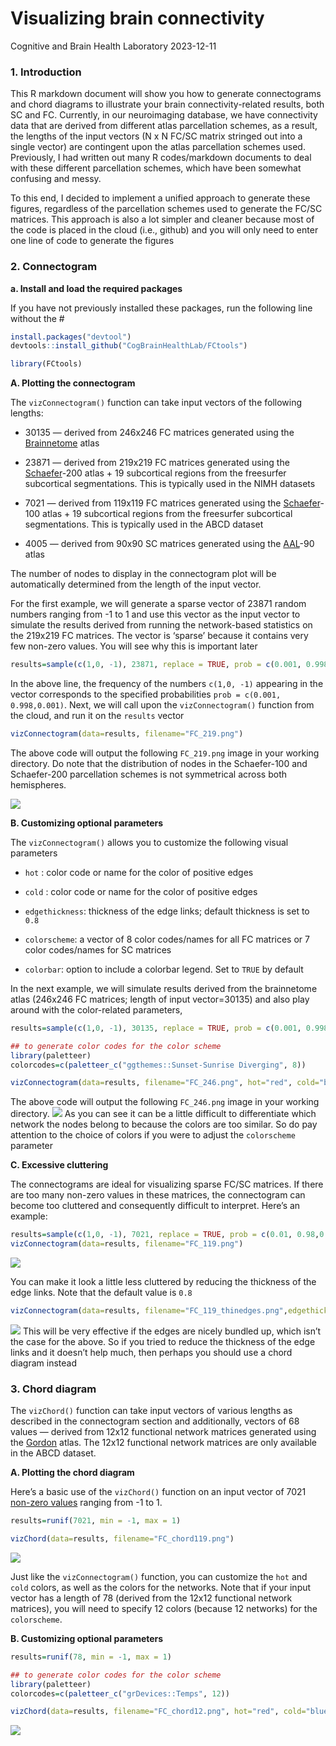 Visualizing brain connectivity
================
Cognitive and Brain Health Laboratory
2023-12-11

### **1. Introduction**

This R markdown document will show you how to generate connectograms and
chord diagrams to illustrate your brain connectivity-related results,
both SC and FC. Currently, in our neuroimaging database, we have
connectivity data that are derived from different atlas parcellation
schemes, as a result, the lengths of the input vectors (N x N FC/SC
matrix stringed out into a single vector) are contingent upon the atlas
parcellation schemes used. Previously, I had written out many R
codes/markdown documents to deal with these different parcellation
schemes, which have been somewhat confusing and messy.

To this end, I decided to implement a unified approach to generate these
figures, regardless of the parcellation schemes used to generate the
FC/SC matrices. This approach is also a lot simpler and cleaner because
most of the code is placed in the cloud (i.e., github) and you will only
need to enter one line of code to generate the figures

### **2. Connectogram**

**a. Install and load the required packages**

If you have not previously installed these packages, run the following
line without the \#

``` r
install.packages("devtool")
devtools::install_github("CogBrainHealthLab/FCtools")
```

``` r
library(FCtools)
```

**A. Plotting the connectogram**

The `vizConnectogram()` function can take input vectors of the following
lengths:

- 30135 — derived from 246x246 FC matrices generated using the
  [Brainnetome](https://atlas.brainnetome.org/bnatlas.html) atlas

- 23871 — derived from 219x219 FC matrices generated using the
  [Schaefer](https://github.com/ThomasYeoLab/CBIG/tree/master/stable_projects/brain_parcellation/Schaefer2018_LocalGlobal)-200
  atlas + 19 subcortical regions from the freesurfer subcortical
  segmentations. This is typically used in the NIMH datasets

- 7021 — derived from 119x119 FC matrices generated using the
  [Schaefer](https://github.com/ThomasYeoLab/CBIG/tree/master/stable_projects/brain_parcellation/Schaefer2018_LocalGlobal)-100
  atlas + 19 subcortical regions from the freesurfer subcortical
  segmentations. This is typically used in the ABCD dataset

- 4005 — derived from 90x90 SC matrices generated using the
  [AAL](https://www.sciencedirect.com/science/article/abs/pii/S1053811901909784?via%3Dihub)-90
  atlas

The number of nodes to display in the connectogram plot will be
automatically determined from the length of the input vector.

For the first example, we will generate a sparse vector of 23871 random
numbers ranging from -1 to 1 and use this vector as the input vector to
simulate the results derived from running the network-based statistics
on the 219x219 FC matrices. The vector is ‘sparse’ because it contains
very few non-zero values. You will see why this is important later

``` r
results=sample(c(1,0, -1), 23871, replace = TRUE, prob = c(0.001, 0.998,0.001))
```

In the above line, the frequency of the numbers `c(1,0, -1)` appearing
in the vector corresponds to the specified probabilities
`prob = c(0.001, 0.998,0.001)`. Next, we will call upon the
`vizConnectogram()` function from the cloud, and run it on the `results`
vector

``` r
vizConnectogram(data=results, filename="FC_219.png")
```

The above code will output the following `FC_219.png` image in your
working directory. Do note that the distribution of nodes in the
Schaefer-100 and Schaefer-200 parcellation schemes is not symmetrical
across both hemispheres.

![](man/figures/FC_219.png)

**B. Customizing optional parameters**

The `vizConnectogram()` allows you to customize the following visual
parameters

- `hot` : color code or name for the color of positive edges

- `cold` : color code or name for the color of positive edges

- `edgethickness`: thickness of the edge links; default thickness is set
  to `0.8`

- `colorscheme`: a vector of 8 color codes/names for all FC matrices or
  7 color codes/names for SC matrices

- `colorbar`: option to include a colorbar legend. Set to `TRUE` by
  default

In the next example, we will simulate results derived from the
brainnetome atlas (246x246 FC matrices; length of input vector=30135)
and also play around with the color-related parameters,

``` r
results=sample(c(1,0, -1), 30135, replace = TRUE, prob = c(0.001, 0.998,0.001))

## to generate color codes for the color scheme
library(paletteer) 
colorcodes=c(paletteer_c("ggthemes::Sunset-Sunrise Diverging", 8))

vizConnectogram(data=results, filename="FC_246.png", hot="red", cold="blue", colorscheme=colorcodes)
```

The above code will output the following `FC_246.png` image in your
working directory. ![](FC_246.png) As you can see it can be a little
difficult to differentiate which network the nodes belong to because the
colors are too similar. So do pay attention to the choice of colors if
you were to adjust the `colorscheme` parameter

**C. Excessive cluttering**

The connectograms are ideal for visualizing sparse FC/SC matrices. If
there are too many non-zero values in these matrices, the connectogram
can become too cluttered and consequently difficult to interpret. Here’s
an example:

``` r
results=sample(c(1,0, -1), 7021, replace = TRUE, prob = c(0.01, 0.98,0.01))
vizConnectogram(data=results, filename="FC_119.png")
```

![](man/figures/FC_119.png)

You can make it look a little less cluttered by reducing the thickness
of the edge links. Note that the default value is `0.8`

``` r
vizConnectogram(data=results, filename="FC_119_thinedges.png",edgethickness = 0.5)
```

![](man/figures/FC_119_thinedges.png) This will be very effective if the edges are
nicely bundled up, which isn’t the case for the above. So if you tried
to reduce the thickness of the edge links and it doesn’t help much, then
perhaps you should use a chord diagram instead

### **3. Chord diagram**

The `vizChord()` function can take input vectors of various lengths as
described in the connectogram section and additionally, vectors of 68
values — derived from 12x12 functional network matrices generated using
the
[Gordon](https://academic.oup.com/cercor/article/26/1/288/2367115?login=falseb)
atlas. The 12x12 functional network matrices are only available in the
ABCD dataset.

**A. Plotting the chord diagram**

Here’s a basic use of the `vizChord()` function on an input vector of
7021 <u>non-zero values</u> ranging from -1 to 1.

``` r
results=runif(7021, min = -1, max = 1)

vizChord(data=results, filename="FC_chord119.png")
```

![](man/figures/FC_chord119.png)

Just like the `vizConnectogram()` function, you can customize the `hot`
and `cold` colors, as well as the colors for the networks. Note that if
your input vector has a length of 78 (derived from the 12x12 functional
network matrices), you will need to specify 12 colors (because 12
networks) for the `colorscheme`.

**B. Customizing optional parameters**

``` r
results=runif(78, min = -1, max = 1)

## to generate color codes for the color scheme
library(paletteer) 
colorcodes=c(paletteer_c("grDevices::Temps", 12))

vizChord(data=results, filename="FC_chord12.png", hot="red", cold="blue", colorscheme = colorcodes)
```

![](man/figures/FC_chord12.png)
